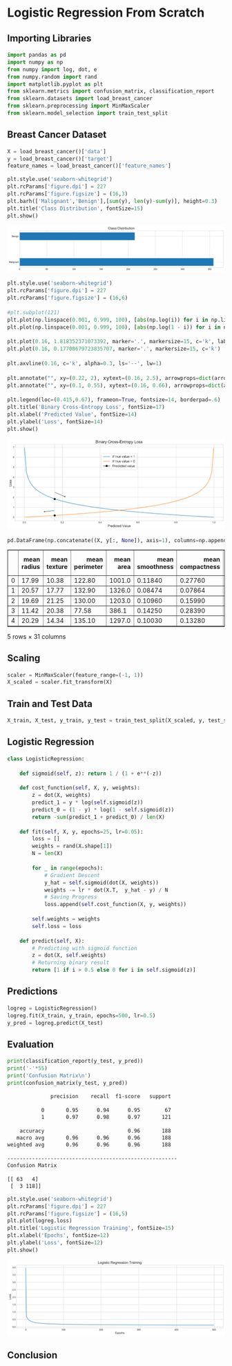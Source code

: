# Logistic Regression From Scratch

## Importing Libraries


```python
import pandas as pd
import numpy as np
from numpy import log, dot, e
from numpy.random import rand
import matplotlib.pyplot as plt
from sklearn.metrics import confusion_matrix, classification_report
from sklearn.datasets import load_breast_cancer
from sklearn.preprocessing import MinMaxScaler
from sklearn.model_selection import train_test_split
```

## Breast Cancer Dataset


```python
X = load_breast_cancer()['data']
y = load_breast_cancer()['target']
feature_names = load_breast_cancer()['feature_names'] 
```


```python
plt.style.use('seaborn-whitegrid')
plt.rcParams['figure.dpi'] = 227
plt.rcParams['figure.figsize'] = (16,3)
plt.barh(['Malignant','Benign'],[sum(y), len(y)-sum(y)], height=0.3)
plt.title('Class Distribution', fontSize=15)
plt.show()
```


![png](images/binary.png)



```python
plt.style.use('seaborn-whitegrid')
plt.rcParams['figure.dpi'] = 227
plt.rcParams['figure.figsize'] = (16,6)

#plt.subplot(121)
plt.plot(np.linspace(0.001, 0.999, 100), [abs(np.log(i)) for i in np.linspace(0.001, 0.999, 100)], label='If true value = 1')
plt.plot(np.linspace(0.001, 0.999, 100), [abs(np.log(1 - i)) for i in np.linspace(0.001, 0.999, 100)], label='If true value = 0')

plt.plot(0.16, 1.818352371073392, marker='.', markersize=15, c='k', label='Predicted value')
plt.plot(0.16, 0.17708679723835707, marker='.', markersize=15, c='k')

plt.axvline(0.16, c='k', alpha=0.3, ls='--', lw=1)

plt.annotate("", xy=(0.22, 2), xytext=(0.16, 2.5), arrowprops=dict(arrowstyle="->"))
plt.annotate("", xy=(0.1, 0.55), xytext=(0.16, 0.66), arrowprops=dict(arrowstyle="->"))

plt.legend(loc=(0.415,0.67), frameon=True, fontsize=14, borderpad=.6)
plt.title('Binary Cross-Entropy Loss', fontSize=17)
plt.xlabel('Predicted Value', fontSize=14)
plt.ylabel('Loss', fontSize=14)
plt.show()
```


![png](images/learning.png)



```python
pd.DataFrame(np.concatenate((X, y[:, None]), axis=1), columns=np.append(feature_names, 'Target')).head()
```




<div>
<style scoped>
    .dataframe tbody tr th:only-of-type {
        vertical-align: middle;
    }

    .dataframe tbody tr th {
        vertical-align: top;
    }

    .dataframe thead th {
        text-align: right;
    }
</style>
<table border="1" class="dataframe">
  <thead>
    <tr style="text-align: right;">
      <th></th>
      <th>mean radius</th>
      <th>mean texture</th>
      <th>mean perimeter</th>
      <th>mean area</th>
      <th>mean smoothness</th>
      <th>mean compactness</th>
      <th>mean concavity</th>
      <th>mean concave points</th>
      <th>mean symmetry</th>
      <th>mean fractal dimension</th>
      <th>...</th>
      <th>worst texture</th>
      <th>worst perimeter</th>
      <th>worst area</th>
      <th>worst smoothness</th>
      <th>worst compactness</th>
      <th>worst concavity</th>
      <th>worst concave points</th>
      <th>worst symmetry</th>
      <th>worst fractal dimension</th>
      <th>Target</th>
    </tr>
  </thead>
  <tbody>
    <tr>
      <td>0</td>
      <td>17.99</td>
      <td>10.38</td>
      <td>122.80</td>
      <td>1001.0</td>
      <td>0.11840</td>
      <td>0.27760</td>
      <td>0.3001</td>
      <td>0.14710</td>
      <td>0.2419</td>
      <td>0.07871</td>
      <td>...</td>
      <td>17.33</td>
      <td>184.60</td>
      <td>2019.0</td>
      <td>0.1622</td>
      <td>0.6656</td>
      <td>0.7119</td>
      <td>0.2654</td>
      <td>0.4601</td>
      <td>0.11890</td>
      <td>0.0</td>
    </tr>
    <tr>
      <td>1</td>
      <td>20.57</td>
      <td>17.77</td>
      <td>132.90</td>
      <td>1326.0</td>
      <td>0.08474</td>
      <td>0.07864</td>
      <td>0.0869</td>
      <td>0.07017</td>
      <td>0.1812</td>
      <td>0.05667</td>
      <td>...</td>
      <td>23.41</td>
      <td>158.80</td>
      <td>1956.0</td>
      <td>0.1238</td>
      <td>0.1866</td>
      <td>0.2416</td>
      <td>0.1860</td>
      <td>0.2750</td>
      <td>0.08902</td>
      <td>0.0</td>
    </tr>
    <tr>
      <td>2</td>
      <td>19.69</td>
      <td>21.25</td>
      <td>130.00</td>
      <td>1203.0</td>
      <td>0.10960</td>
      <td>0.15990</td>
      <td>0.1974</td>
      <td>0.12790</td>
      <td>0.2069</td>
      <td>0.05999</td>
      <td>...</td>
      <td>25.53</td>
      <td>152.50</td>
      <td>1709.0</td>
      <td>0.1444</td>
      <td>0.4245</td>
      <td>0.4504</td>
      <td>0.2430</td>
      <td>0.3613</td>
      <td>0.08758</td>
      <td>0.0</td>
    </tr>
    <tr>
      <td>3</td>
      <td>11.42</td>
      <td>20.38</td>
      <td>77.58</td>
      <td>386.1</td>
      <td>0.14250</td>
      <td>0.28390</td>
      <td>0.2414</td>
      <td>0.10520</td>
      <td>0.2597</td>
      <td>0.09744</td>
      <td>...</td>
      <td>26.50</td>
      <td>98.87</td>
      <td>567.7</td>
      <td>0.2098</td>
      <td>0.8663</td>
      <td>0.6869</td>
      <td>0.2575</td>
      <td>0.6638</td>
      <td>0.17300</td>
      <td>0.0</td>
    </tr>
    <tr>
      <td>4</td>
      <td>20.29</td>
      <td>14.34</td>
      <td>135.10</td>
      <td>1297.0</td>
      <td>0.10030</td>
      <td>0.13280</td>
      <td>0.1980</td>
      <td>0.10430</td>
      <td>0.1809</td>
      <td>0.05883</td>
      <td>...</td>
      <td>16.67</td>
      <td>152.20</td>
      <td>1575.0</td>
      <td>0.1374</td>
      <td>0.2050</td>
      <td>0.4000</td>
      <td>0.1625</td>
      <td>0.2364</td>
      <td>0.07678</td>
      <td>0.0</td>
    </tr>
  </tbody>
</table>
<p>5 rows × 31 columns</p>
</div>



## Scaling


```python
scaler = MinMaxScaler(feature_range=(-1, 1))
X_scaled = scaler.fit_transform(X)
```

## Train and Test Data


```python
X_train, X_test, y_train, y_test = train_test_split(X_scaled, y, test_size=0.33, random_state=42)
```

## Logistic Regression


```python
class LogisticRegression:
    
    def sigmoid(self, z): return 1 / (1 + e**(-z))
    
    def cost_function(self, X, y, weights):                 
        z = dot(X, weights)        
        predict_1 = y * log(self.sigmoid(z))
        predict_0 = (1 - y) * log(1 - self.sigmoid(z))        
        return -sum(predict_1 + predict_0) / len(X)
    
    def fit(self, X, y, epochs=25, lr=0.05):        
        loss = []
        weights = rand(X.shape[1])
        N = len(X)
                 
        for _ in range(epochs):        
            # Gradient Descent
            y_hat = self.sigmoid(dot(X, weights))
            weights -= lr * dot(X.T,  y_hat - y) / N            
            # Saving Progress
            loss.append(self.cost_function(X, y, weights)) 
            
        self.weights = weights
        self.loss = loss
    
    def predict(self, X):        
        # Predicting with sigmoid function
        z = dot(X, self.weights)
        # Returning binary result
        return [1 if i > 0.5 else 0 for i in self.sigmoid(z)]
```

## Predictions


```python
logreg = LogisticRegression()
logreg.fit(X_train, y_train, epochs=500, lr=0.5)
y_pred = logreg.predict(X_test)
```

## Evaluation


```python
print(classification_report(y_test, y_pred))
print('-'*55)
print('Confusion Matrix\n')
print(confusion_matrix(y_test, y_pred))
```

                  precision    recall  f1-score   support
    
               0       0.95      0.94      0.95        67
               1       0.97      0.98      0.97       121
    
        accuracy                           0.96       188
       macro avg       0.96      0.96      0.96       188
    weighted avg       0.96      0.96      0.96       188
    
    -------------------------------------------------------
    Confusion Matrix
    
    [[ 63   4]
     [  3 118]]



```python
plt.style.use('seaborn-whitegrid')
plt.rcParams['figure.dpi'] = 227
plt.rcParams['figure.figsize'] = (16,5)
plt.plot(logreg.loss)
plt.title('Logistic Regression Training', fontSize=15)
plt.xlabel('Epochs', fontSize=12)
plt.ylabel('Loss', fontSize=12)
plt.show()
```


![png](images/loss.png)


## Conclusion


```python

```
